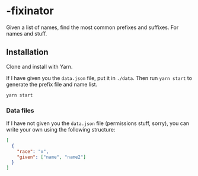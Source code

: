 # -fixinator

Given a list of names, find the most common prefixes and suffixes. For names and stuff.

## Installation

Clone and install with Yarn.

If I have given you the `data.json` file, put it in `./data`. Then run `yarn start` to
generate the prefix file and name list.

```bash
yarn start
```

### Data files

If I have not given you the `data.json` file (permissions stuff, sorry), you
can write your own using the following structure:

```json
[
  {
    "race": "x",
    "given": ["name", "name2"]
  }
]
```
